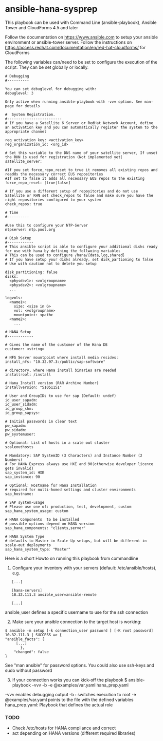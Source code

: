 # ansible-hana-sysprep


This playbook can be used with Command Line (ansible-playbook), Ansible Tower and CloudForms 4.5 and later

Follow the documentation on https://www.ansible.com to setup your ansible environment or ansible-tower server. 
Follow the instructions on https://access.redhat.com/documentation/en/red-hat-cloudforms/ for CloudForms


The following variables can/need to be set to configure the execution of the script. They can be set globally or locally.

```
# Debugging
#----------

You can set debuglevel for debugging with:
debuglevel: 3

Only active when running ansible-playbook with -vvv option. See man-page for details

#  System Registration. 
#-------------------------
# If you have a Satellite 6 Server or RedHat Network Account, define an activation key and you can automatically register the system to the appropriate channel

reg_activation_key: <activation_key>
reg_organization_id: <org_id>

# Set this variable to the DNS name of your satellite server, If unset the RHN is used for registration (Not implemented yet)
satellite_server:

#If you set force_repo_reset to true it removes all existing repos and readds the necessary correct EUS repositories
#If set to false it adds all necessary EUS repos to the existing 
force_repo_reset: [true|false]

# If you use a different setup of repositories and do not use Satellite or RHN set check_repos to false and make sure you have the right repositories configured to your system
check_repos: true

# Time
#----------

#Use this to configure your NTP-Server
ntpserver: ntp.pool.org

# Disk Setup
#------------
# This ansible script is able to configure your additional disks ready for use with hana by defining the follwoing variables
# This can be used to configure /hana/{data,log,shared}
# If you have setup your disks already, set disk_partioning to false
# Use with caution not to delete you setup

disk_partitioning: false
disks:
  <physdev1>: <volgroupname>
  <physdev2>: <volgroupname>
  ...

logvols:
  <name1>:
    size: <size in G>
    vol: <volgroupname>
    mountpoint: <path>
  <name2>:
    ...
    
# HANA Setup
#------------

# Gives the name of the customer of the Hana DB
customer: <string>

# NFS Server mountpoint where install media resides:
install_nfs: "10.32.97.3:/public/sap-software"

# directory, where Hana install binaries are needed
installroot: /install

# Hana Install version (RAR Archive Number)
installversion: "51051151"

# User and GroupIDs to use for sap (Default: undef)
id_user_sapadm: 
id_user_sidadm:
id_group_shm:
id_group_sapsys:

# Initial passwords in clear text
pw_sapadm:
pw_sidadm:
pw_systemuser:

# Optional: List of hosts in a scale out cluster
scaleouthosts

# Mandatory: SAP SystemID (3 Characters) and Instance Number (2 Numbers)
# For HANA Express always use HXE and 90(otherwise developer licence gets invalid)
sap_system_id: HXE
sap_instance: 90

# Optional: Hostname for Hana Installation
# required for multi-homed settings and cluster environments
sap_hostname:

# SAP system-usage
# Please use one of: production, test, development, custom
sap_hana_system_usage: custom

# HANA Components  to be installed
# possible options depend on HANA version
sap_hana_components: "clients,server"

# HANA System Type 
# defaults to Master in Scale-Up setups, but will be different in scale-out deployments
sap_hana_system_type: "Master"
```

Here is a short Howto on running this playbook from commandline

1. Configure your inventory with your servers (default: /etc/ansible/hosts), e.g.
```
   [...]

   [hana-servers]
   10.32.111.3 ansible_user=ansible-remote

   [...]
```
  ansible_user defines a specific username to use for the ssh connection 

2. Make sure your ansible connection to the target host is working:
```
$ ansible -m setup [-k connection_user password ] [-K root password]
10.32.111.3 | SUCCESS => {
"ansible_facts": {
     [...]
       }, 
    "changed": false
}

```
See "man ansible" for password options. You could also use ssh-keys and sudo without password

3. If your connection works you can kick-off the playbook
$ ansible-playbook -vvv  -b -e @examples/var.yaml hana_prep.yaml

  -vvv enables debugging output
  -b : switches execution to root
  -e @examples/var.yaml points to the file with the defined variables
  hana_prep.yaml: Playbook that defines the actual role

 
### TODO ###
- Check /etc/hosts for HANA compliance and correct
- act depending on HANA versions (different required libraries)


